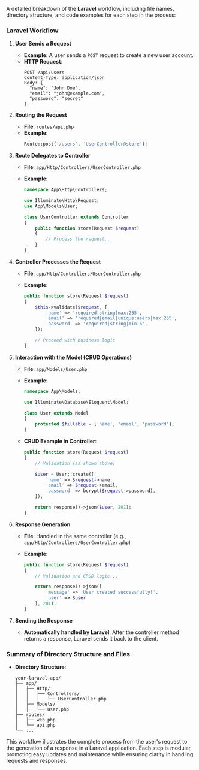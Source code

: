 A detailed breakdown of the **Laravel** workflow, including file names, directory structure, and code examples for each step in the process:

### Laravel Workflow

1. **User Sends a Request**

   - **Example**: A user sends a `POST` request to create a new user account.
   - **HTTP Request**:
     ```http
     POST /api/users
     Content-Type: application/json
     Body: {
       "name": "John Doe",
       "email": "john@example.com",
       "password": "secret"
     }
     ```

2. **Routing the Request**

   - **File**: `routes/api.php`
   - **Example**:
     ```php
     Route::post('/users', 'UserController@store');
     ```

3. **Route Delegates to Controller**

   - **File**: `app/Http/Controllers/UserController.php`
   - **Example**:

     ```php
     namespace App\Http\Controllers;

     use Illuminate\Http\Request;
     use App\Models\User;

     class UserController extends Controller
     {
         public function store(Request $request)
         {
             // Process the request...
         }
     }
     ```

4. **Controller Processes the Request**

   - **File**: `app/Http/Controllers/UserController.php`
   - **Example**:

     ```php
     public function store(Request $request)
     {
         $this->validate($request, [
             'name' => 'required|string|max:255',
             'email' => 'required|email|unique:users|max:255',
             'password' => 'required|string|min:6',
         ]);

         // Proceed with business logic
     }
     ```

5. **Interaction with the Model (CRUD Operations)**

   - **File**: `app/Models/User.php`
   - **Example**:

     ```php
     namespace App\Models;

     use Illuminate\Database\Eloquent\Model;

     class User extends Model
     {
         protected $fillable = ['name', 'email', 'password'];
     }
     ```

   - **CRUD Example in Controller**:

     ```php
     public function store(Request $request)
     {
         // Validation (as shown above)

         $user = User::create([
             'name' => $request->name,
             'email' => $request->email,
             'password' => bcrypt($request->password),
         ]);

         return response()->json($user, 201);
     }
     ```

6. **Response Generation**

   - **File**: Handled in the same controller (e.g., `app/Http/Controllers/UserController.php`)
   - **Example**:

     ```php
     public function store(Request $request)
     {
         // Validation and CRUD logic...

         return response()->json([
             'message' => 'User created successfully!',
             'user' => $user
         ], 201);
     }
     ```

7. **Sending the Response**
   - **Automatically handled by Laravel**: After the controller method returns a response, Laravel sends it back to the client.

### Summary of Directory Structure and Files

- **Directory Structure**:
  ```
  your-laravel-app/
  ├── app/
  │   ├── Http/
  │   │   ├── Controllers/
  │   │   │   └── UserController.php
  │   ├── Models/
  │   │   └── User.php
  ├── routes/
  │   ├── web.php
  │   └── api.php
  └── ...
  ```

This workflow illustrates the complete process from the user's request to the generation of a response in a Laravel application. Each step is modular, promoting easy updates and maintenance while ensuring clarity in handling requests and responses.
